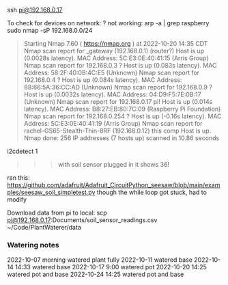 ssh pi@192.168.0.17


To check for devices on network:
? not working: arp -a | grep raspberry
sudo nmap -sP 192.168.0.0/24
>   Starting Nmap 7.60 ( https://nmap.org ) at 2022-10-20 14:35 CDT
    Nmap scan report for _gateway (192.168.0.1)                                 (router?)
    Host is up (0.0028s latency).
    MAC Address: 5C:E3:0E:40:41:15 (Arris Group)
    Nmap scan report for 192.168.0.3                                             ?
    Host is up (0.083s latency).
    MAC Address: 58:2F:40:0B:4C:E5 (Unknown)
    Nmap scan report for 192.168.0.4                                             ?
    Host is up (0.084s latency).
    MAC Address: 88:66:5A:36:CC:AD (Unknown)
    Nmap scan report for 192.168.0.9                                             ?
    Host is up (0.0032s latency).
    MAC Address: 04:D9:F5:7E:0B:17 (Unknown)
    Nmap scan report for 192.168.0.17                                            pi!
    Host is up (0.014s latency).
    MAC Address: B8:27:EB:80:7C:09 (Raspberry Pi Foundation)
    Nmap scan report for 192.168.0.254                                           ?
    Host is up (-0.16s latency).
    MAC Address: 5C:E3:0E:40:41:19 (Arris Group)
    Nmap scan report for rachel-GS65-Stealth-Thin-8RF (192.168.0.12)             this comp
    Host is up.
    Nmap done: 256 IP addresses (7 hosts up) scanned in 10.86 seconds



i2cdetect 1
>>> with soil sensor plugged in it shows 36!

ran this:
https://github.com/adafruit/Adafruit_CircuitPython_seesaw/blob/main/examples/seesaw_soil_simpletest.py
though the while loop got stuck, had to modify

Download data from pi to local:
scp pi@192.168.0.17:Documents/soil_sensor_readings.csv ~/Code/PlantWaterer/data

### Watering notes
2022-10-07 morning watered plant fully
2022-10-11         watered base
2022-10-14 14:33   watered base
2022-10-17  9:00   watered pot
2022-10-20 14:25   watered pot and base
2022-10-24 14:25   watered pot and base